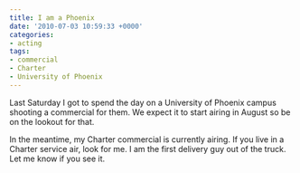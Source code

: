 ```yaml
---
title: I am a Phoenix
date: '2010-07-03 10:59:33 +0000'
categories:
- acting
tags:
- commercial
- Charter
- University of Phoenix
---
```


Last Saturday I got to spend the day on a University of Phoenix campus shooting
a commercial for them. We expect it to start airing in August so be on the
lookout for that.

In the meantime, my Charter commercial is currently airing. If you live in a
Charter service air, look for me. I am the first delivery guy out of the truck.
Let me know if you see it.
